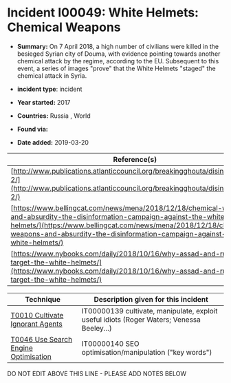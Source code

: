 # Incident I00049: White Helmets: Chemical Weapons

* **Summary:** On 7 April 2018, a high number of civilians were killed in the besieged Syrian city of Douma, with evidence pointing towards another chemical attack by the regime, according to the EU. Subsequent to this event, a series of images "prove" that the White Helmets "staged" the chemical attack in Syria.

* **incident type**: incident

* **Year started:** 2017

* **Countries:** Russia , World

* **Found via:** 

* **Date added:** 2019-03-20


| Reference(s) |
| --------- |
| [http://www.publications.atlanticcouncil.org/breakingghouta/disinformation-2/](http://www.publications.atlanticcouncil.org/breakingghouta/disinformation-2/) |
| [https://www.bellingcat.com/news/mena/2018/12/18/chemical-weapons-and-absurdity-the-disinformation-campaign-against-the-white-helmets/](https://www.bellingcat.com/news/mena/2018/12/18/chemical-weapons-and-absurdity-the-disinformation-campaign-against-the-white-helmets/) |
| [https://www.nybooks.com/daily/2018/10/16/why-assad-and-russia-target-the-white-helmets/](https://www.nybooks.com/daily/2018/10/16/why-assad-and-russia-target-the-white-helmets/) |

 

| Technique | Description given for this incident |
| --------- | ------------------------- |
| [T0010 Cultivate Ignorant Agents](../../generated_pages/techniques/T0010.md) | IT00000139 cultivate, manipulate, exploit useful idiots (Roger Waters; Venessa Beeley...) |
| [T0046 Use Search Engine Optimisation](../../generated_pages/techniques/T0046.md) | IT00000140 SEO optimisation/manipulation ("key words") |


DO NOT EDIT ABOVE THIS LINE - PLEASE ADD NOTES BELOW